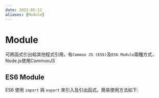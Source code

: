 ```yaml
---
date: 2022-05-12
aliases: [Module]
---
```


# Module
可將函式引出給其他程式引用，有`Common JS (ES5)`及`ES6 Module`兩種方式，Node.js使用CommonJS

## ES6 Module
ES6 使用 `import` 與 `export` 來引入及引出函式，簡易使用方法如下:
